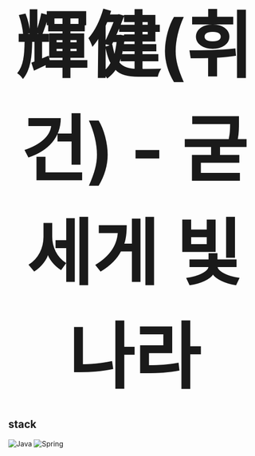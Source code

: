 
<div align="center">
  <span style="font-size: 144px; font-weight: bold;">輝健(휘건) - 굳세게 빛나라</span>
</div>


## stack
![Java](https://img.shields.io/badge/java-%23ED8B00.svg?style=for-the-badge&logo=openjdk&logoColor=white)
![Spring](https://img.shields.io/badge/spring-%236DB33F.svg?style=for-the-badge&logo=spring&logoColor=white)


